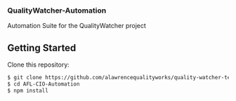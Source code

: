 ### QualityWatcher-Automation
Automation Suite for the QualityWatcher project

## Getting Started
Clone this repository:
```sh
$ git clone https://github.com/alawrencequalityworks/quality-watcher-testsuite.git
$ cd AFL-CIO-Automation
$ npm install
```
